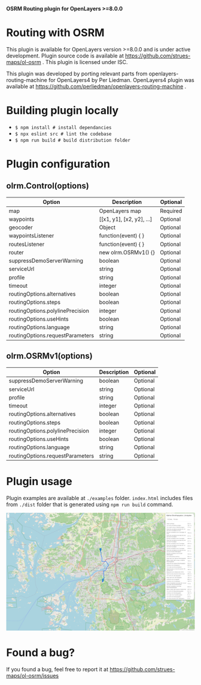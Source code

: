 **OSRM Routing plugin for OpenLayers >=8.0.0**

Routing with OSRM
=================
This plugin is available for OpenLayers version >=8.0.0 and is under active development.
Plugin source code is available at https://github.com/strues-maps/ol-osrm .
This plugin is licensed under ISC.

This plugin was developed by porting relevant parts from openlayers-routing-machine for
OpenLayers4 by Per Liedman. OpenLayers4 plugin was available at https://github.com/perliedman/openlayers-routing-machine .


Building plugin locally
=======================
- `$ npm install # install dependancies`
- `$ npx eslint src # lint the codebase`
- `$ npm run build # build distribution folder`


Plugin configuration
====================

olrm.Control(options)
---------------------

| Option                           | Description               | Optional |
|----------------------------------|---------------------------|----------|
| map                              | OpenLayers map            | Required |
| waypoints                        | [[x1, y1], [x2, y2], ...] | Optional |
| geocoder                         | Object                    | Optional |
| waypointsListener                | function(event) { }       | Optional |
| routesListener                   | function(event) { }       | Optional |
| router                           | new olrm.OSRMv1() {}      | Optional |
| suppressDemoServerWarning        | boolean                   | Optional |
| serviceUrl                       | string                    | Optional |
| profile                          | string                    | Optional |
| timeout                          | integer                   | Optional |
| routingOptions.alternatives      | boolean                   | Optional |
| routingOptions.steps             | boolean                   | Optional |
| routingOptions.polylinePrecision | integer                   | Optional |
| routingOptions.useHints          | boolean                   | Optional |
| routingOptions.language          | string                    | Optional |
| routingOptions.requestParameters | string                    | Optional |

olrm.OSRMv1(options)
--------------------

| Option                           | Description               | Optional |
|----------------------------------|---------------------------|----------|
| suppressDemoServerWarning        | boolean                   | Optional |
| serviceUrl                       | string                    | Optional |
| profile                          | string                    | Optional |
| timeout                          | integer                   | Optional |
| routingOptions.alternatives      | boolean                   | Optional |
| routingOptions.steps             | boolean                   | Optional |
| routingOptions.polylinePrecision | integer                   | Optional |
| routingOptions.useHints          | boolean                   | Optional |
| routingOptions.language          | string                    | Optional |
| routingOptions.requestParameters | string                    | Optional |


Plugin usage
============
Plugin examples are available at `./examples` folder. `index.html` includes
files from `./dist` folder that is generated using `npm run build` command. 

![route example](examples/example.png)


Found a bug?
===================================
If you found a bug, feel free to report it at https://github.com/strues-maps/ol-osrm/issues

